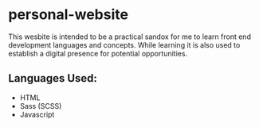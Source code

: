 # personal-website
This wesbite is intended to be a practical sandox for me to learn front end development languages and concepts. While learning it is also used to establish a digital presence for potential opportunities.

## Languages Used:
- HTML
- Sass (SCSS)
- Javascript
